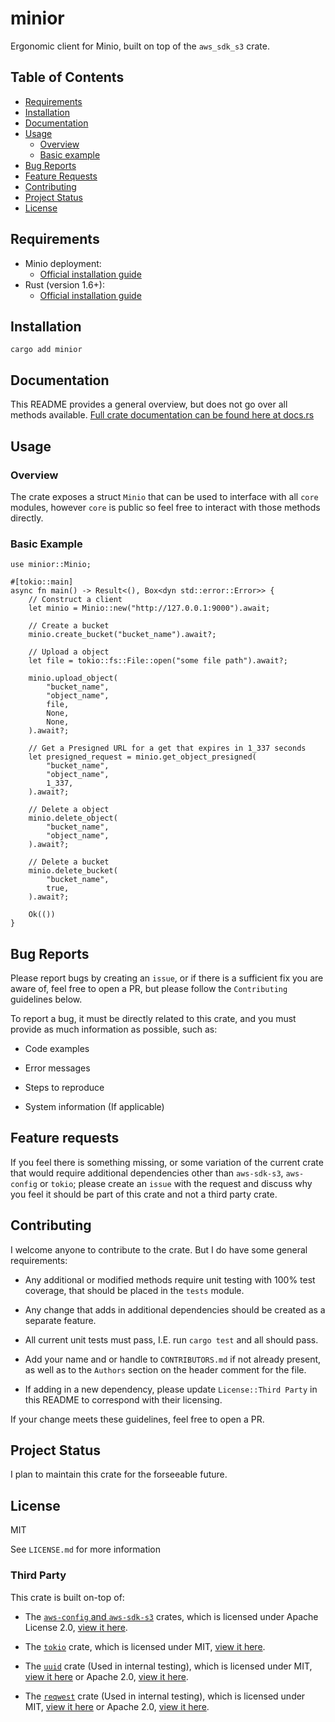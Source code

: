 # minior

Ergonomic client for Minio, built on top of the `aws_sdk_s3` crate.

Table of Contents
-----------------
- [Requirements](#requirements)
- [Installation](#installation)
- [Documentation](#documentation)
- [Usage](#usage)
    - [Overview](#overview)
    - [Basic example](#basic-example)
- [Bug Reports](#bug-reports)
- [Feature Requests](#feature-requests)
- [Contributing](#contributing)
- [Project Status](#project-status)
- [License](#license)

## Requirements
- Minio deployment:
    - [Official installation guide](https://min.io/download?utm_term=&utm_campaign=Leads-Performance+Max-1-042023&utm_source=adwords&utm_medium=ppc&hsa_acc=8976569894&hsa_cam=20015732098&hsa_grp=&hsa_ad=&hsa_src=x&hsa_tgt=&hsa_kw=&hsa_mt=&hsa_net=adwords&hsa_ver=3&gad_source=1&gclid=Cj0KCQiAkeSsBhDUARIsAK3tiecF1RUejrAWP89hF1q-FM8_LYfmgKqKImAknRLFuXZqQ9OuD8KGv_YaAr5ZEALw_wcB#/kubernetes)
- Rust (version 1.6+):
    - [Official installation guide](https://www.rust-lang.org/tools/install)

## Installation
`cargo add minior`

## Documentation

This README provides a general overview, but does not go over all methods available. [Full crate documentation can be found here at docs.rs](https://docs.rs/mongor/latest/minior/)

## Usage

### Overview

The crate exposes a struct `Minio` that can be used to interface with all `core` modules, however `core` is public so feel free to interact with those methods directly.

### Basic Example

```
use minior::Minio;

#[tokio::main]
async fn main() -> Result<(), Box<dyn std::error::Error>> {
    // Construct a client
    let minio = Minio::new("http://127.0.0.1:9000").await;

    // Create a bucket
    minio.create_bucket("bucket_name").await?;

    // Upload a object
    let file = tokio::fs::File::open("some file path").await?;

    minio.upload_object(
        "bucket_name",
        "object_name",
        file,
        None,
        None,
    ).await?;

    // Get a Presigned URL for a get that expires in 1_337 seconds
    let presigned_request = minio.get_object_presigned(
        "bucket_name",
        "object_name",
        1_337,
    ).await?;

    // Delete a object
    minio.delete_object(
        "bucket_name",
        "object_name",
    ).await?;

    // Delete a bucket
    minio.delete_bucket(
        "bucket_name",
        true,
    ).await?;

    Ok(())
}
```

## Bug Reports

Please report bugs by creating an `issue`, or if there is a sufficient fix you are aware of, feel free to open a PR, but please follow the `Contributing` guidelines below.

To report a bug, it must be directly related to this crate, and you must provide as much information as possible, such as:

- Code examples

- Error messages

- Steps to reproduce 

- System information (If applicable)

## Feature requests

If you feel there is something missing, or some variation of the current crate that would require additional dependencies other than `aws-sdk-s3`, `aws-config` or `tokio`; please create an `issue` with the request and discuss why you feel it should be part of this crate and not a third party crate.

## Contributing

I welcome anyone to contribute to the crate. But I do have some general requirements:

- Any additional or modified methods require unit testing with 100% test coverage, that should be placed in the `tests` module.

- Any change that adds in additional dependencies should be created as a separate feature.

- All current unit tests must pass, I.E. run `cargo test` and all should pass.

- Add your name and or handle to `CONTRIBUTORS.md` if not already present, as well as to the `Authors` section on the header comment for the file.

- If adding in a new dependency, please update `License::Third Party` in this README to correspond with their licensing.

If your change meets these guidelines, feel free to open a PR.

## Project Status

I plan to maintain this crate for the forseeable future.

## License

MIT

See `LICENSE.md` for more information

### Third Party

This crate is built on-top of:

- The [`aws-config` and `aws-sdk-s3`](https://github.com/mongodb/mongo-rust-driver/tree/main) crates, which is licensed under Apache License 2.0, [view it here](https://github.com/smithy-lang/smithy-rs/blob/main/LICENSE).

- The [`tokio`](https://github.com/tokio-rs/tokio) crate, which is licensed under MIT, [view it here](https://github.com/tokio-rs/tokio/blob/master/LICENSE).

- The [`uuid`](https://github.com/uuid-rs/uuid) crate (Used in internal testing), which is licensed under MIT, [view it here](https://github.com/uuid-rs/uuid/blob/main/LICENSE-MIT) or Apache 2.0, [view it here](https://github.com/uuid-rs/uuid/blob/main/LICENSE-APACHE).

- The [`reqwest`](https://github.com/seanmonstar/reqwest) crate (Used in internal testing), which is licensed under MIT, [view it here](https://github.com/seanmonstar/reqwest/blob/master/LICENSE-MIT) or Apache 2.0, [view it here](https://github.com/seanmonstar/reqwest/blob/master/LICENSE-APACHE).

